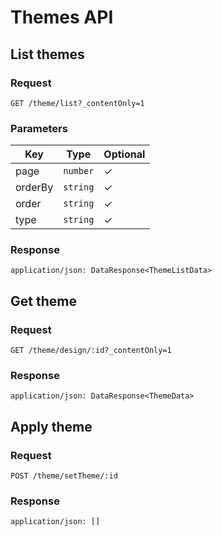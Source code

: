 # Themes API

## List themes

### Request

```
GET /theme/list?_contentOnly=1
```

### Parameters

| Key | Type | Optional |
|-|-|-|
| page | `number` | ✓ |
| orderBy | `string` | ✓ |
| order | `string` | ✓ |
| type | `string` | ✓ |

### Response

```
application/json: DataResponse<ThemeListData>
```

## Get theme

### Request

```
GET /theme/design/:id?_contentOnly=1
```

### Response

```
application/json: DataResponse<ThemeData>
```

## Apply theme

### Request

```
POST /theme/setTheme/:id
```

### Response

```
application/json: []
```
